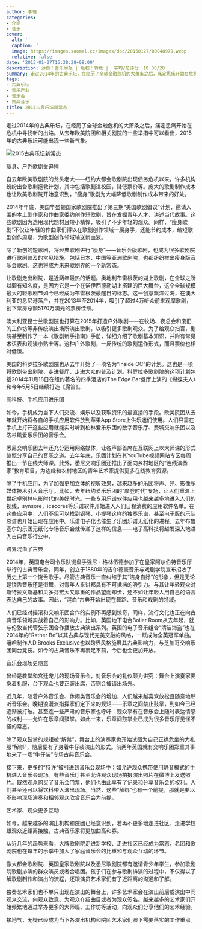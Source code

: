 ```yaml
---
author: 李瑾
categories:
- 介绍
- 音乐
cover:
  alt: ''
  caption: ''
  image: https://images.soomal.cc/images/doc/20150127/00048979.webp
  relative: false
date: '2015-01-27T15:38:28+08:00'
description: 源自：音乐周报 | 版权：转载 |  平均/总评分：10.00/20
summary: 走过2014年的古典乐坛，在经历了全球金融危机的大萧条之后，痛定思痛开始在危机中寻找新的出路。从去年欧美院团和相关剧院的一些举措中可以看出，2015年的古典乐坛可能出现一些新气象：瘦身、户外歌剧受追捧，高科技、手机应用进乐团，跨界混血了古典，音乐会现场更随意，艺术家、观众更多互动……
tags:
- 古典乐坛
- 音乐产业
- 音乐会
- 古典音乐
title: 2015古典乐坛新常态
---
```


走过2014年的古典乐坛，在经历了全球金融危机的大萧条之后，痛定思痛开始在危机中寻找新的出路。从去年欧美院团和相关剧院的一些举措中可以看出，2015年的古典乐坛可能出现一些新气象。

![2015古典乐坛新常态](https://images.soomal.cc/images/doc/20150127/00048979.webp)





瘦身、户外歌剧受追捧

自去年欧美歌剧院的龙头老大――纽约大都会歌剧院出现债务危机以来，许多机构纷纷出台歌剧拯救计划，其中包括歌剧进校园，降低票价等。庞大的歌剧制作成本也让欧美歌剧院开始意识到，“瘦身”歌剧为大幅降低歌剧制作成本带来的好处。

2014年年底，美国华盛顿国家歌剧院推出了第三期“美国歌剧倡议”计划，邀请入围的本土剧作家和作曲家委约创作短歌剧，旨在发掘青年人才、讲述当代故事。这些歌剧因为选用现代题材且短小精悍，吸引了不少年轻的观众。同样，“瘦身歌剧”不仅让年轻的作曲家们得以在歌剧创作领域一展身手，还能节约成本，缩短歌剧创作周期，为歌剧创作领域输送新血液。

除了新创的短歌剧，将经典歌剧进行“瘦身”――音乐会版歌剧，也成为很多歌剧院进行歌剧普及的常见措施。包括日本、中国等亚洲歌剧院，也都纷纷推出瘦身版音乐会歌剧。这也将成为未来歌剧界的一个新常态。

让歌剧走出剧院，是近两年最热的话题。奥地利布雷根茨的湖上歌剧，在全球之所以颇有知名度，是因为它是一个在诺伊西德勒湖上搭建的巨大舞台，这个全球规模最大的轻歌剧节如今已经成为布雷根茨最醒目的标志。这一创意飘洋过海，在澳大利亚的悉尼港落户，并在2013年至2014年，吸引了超过4万听众前来观摩歌剧，创下票房总额5170万澳元的票房佳绩。

澳大利亚昆士兰歌剧院也打算在2015年打造户外歌剧――在牧场、夜总会和废旧的工作坊等非传统演出场所演出歌剧，以吸引更多歌剧观众。为了给观众扫盲，剧院甚至制作了一本《歌剧新手指南》手册，详细介绍了歌剧基本知识，并附有常见术语表和观演小贴士等。这种户外歌剧，一反传统的歌剧运作形式，而且票价也相对低廉。

美国的科罗拉多歌剧院也从去年开始了一项名为“Inside OC”的计划。这也是一项将歌剧带出剧院、走进餐厅、走进大众的普及计划。科罗拉多歌剧院的这项计划包括2014年11月18日在纽约著名的四季酒店的The Edge Bar餐厅上演的《蝴蝶夫人》和今年5月5日继续打造《魔笛》。

高科技、手机应用进乐团

如今，手机成为当下人们交流、娱乐以及获取资讯的最直接的手段。欧美院团从去年就开始将各自的手机应用软件放到苹果App Store上供乐迷们使用。人们只需在手机上打开这些应用就能实时听到柏林爱乐乐团的数字音乐厅、费城交响乐团以及洛杉矶爱乐乐团的音乐会。

悉尼交响乐团去年还充分运用网络媒体，让各声部首席在互联网上以大师课的形式慷慨分享自己的音乐之道。去年年底，乐团计划在其YouTube视频网站专区每周推出一节在线大师课。此外，悉尼交响乐团还推出了面向乡村地区的“连线演奏家”教育项目，为边缘和农村地区的青年艺术家提供更多在线教育资源。

除了手机应用，为了加强更加立体的视听效果，越来越多的乐团将声、光、影像多媒体技术引入音乐厅。比如，去年纽约爱乐乐团的“摩登时代”专场，让人们重温上世纪卓别林电影时代的美好时光。一些专用乐谱软件应用也越来越多地进入人们的视线，synsore，icscores等乐谱软件开始进入人们日程消费的应用软件名单。在这些应用中，人们不但可以找到钢琴、小提琴这样的独奏乐谱，甚至电子版的乐队总谱也开始出现在应用中。乐谱电子化也催生了乐团乐谱无纸化的进程。去年布鲁塞尔的乐团无纸化专场音乐会就传递了这样的信息――电子高科技将越发深入地进入古典音乐行业中。

跨界混血了古典

2014年，英国电台司令乐队键盘手强尼・格林伍德参加了在皇家阿尔伯特音乐厅举行的古典音乐会。同年，创立于1880年的吉尔德豪音乐与戏剧学院宣布招收了历史上第一个饶舌歌手。尽管古典音乐一直纠结于其“洁身自好”的形象，但是无论是饶舌音乐还是街舞，对青年人来讲都具有不可抵挡的吸引力。与其让年轻观众对斯特拉文斯基和贝多芬宏大又厚重的作品望而却步，还不如让年轻人用自己的语言表达自己的故事。因此，“混血”古典开始出现在舞蹈、音乐和戏剧的领域。

人们已经对摇滚和交响乐团合作的实例不再感到惊奇，同样，流行文化也正在向古典音乐领域实战着自己的影响力。比如，英国地下电台Boiler Room从去年起，就与伦敦当代管弦乐团合作播放古典演出系列。英国的电子音乐组合“清洁海盗”也在2014年的“Rather Be”以其古典与现代完美交融的风格，一跃成为全英冠军单曲。嘻哈制作人D.Brooks Exclusive也以跨界风格施展其古典影响力，与芝加哥交响乐团同台竞技。如今的古典音乐不再裹足不前，今后也会更加开放。

音乐会现场更随意

曾经是教堂和宫廷宠儿的现场音乐会，对音乐会的礼仪颇为讲究：舞台上演奏家要身着礼服，台下观众也要正装出席，否则会被请出场外。

近几年，随着户外音乐会、休闲类音乐会的增加，人们越来越喜欢放松且随意地聆听音乐会。晚期浪漫派指挥家们定下来的规矩――乐章之间禁止鼓掌，到如今已经逐渐被打破。甚至连一些严肃的音乐家也呼吁：观众享有在音乐会上随时表达情感的权利――允许在乐章间鼓掌。如此一来，乐章间鼓掌业已成为很多音乐厅见怪不怪的常态。

除了观众鼓掌的规矩被“解禁”，舞台上的演奏家也开始试图为自己正襟危坐的大礼服“解绑”，随后便有了身着牛仔装演出的形式。前两年英国就有交响乐团郑重其事地来了一场“牛仔装”专场古典音乐会。

接下来，更多的“特许”被引进到音乐会现场中：如允许观众携带使用静音模式的手机进入音乐会现场。有些音乐厅甚至允许观众现场拍摄演出照片在微博上发送照片。既然观众购买了音乐会门票，他们也由此享有了记录和分享音乐会的权利。人们甚至还可以将饮料带入演出现场。当然，这些“解绑”也有一个前提，那就是要以不影响现场演奏和相邻观众欣赏音乐会为前提。

艺术家、观众更多互动

如今，越来越多的演出机构和院团已经意识到，若再不更多地走进社区、走进学校跟观众近距离接触，古典音乐家将更加曲高和寡。

从近几年的趋势来看，大牌歌剧院走进新学校、走进社区已经成为常态，名团和歌剧院也在每年的乐季中加大了家庭音乐会的比重和与观众互动的环节。

像大都会歌剧院、英国皇家歌剧院以及悉尼歌剧院都有邀请青少年学生，参加歌剧院歌剧排演的群众演员或者合唱团。孩子们在参与歌剧排演的过程中，不仅得以了解歌剧制作和演出的流程，还跟演员艺术家们有了近距离的沟通和了解。

独奏艺术家们也不单只出现在演出的舞台上，许多艺术家会在演出前后或演出中同观众交流，向观众致意、为观众介绍曲目或者为观众签名。越来越多的艺术家们开始频繁地通过举办更多的大师班、工作坊等活动，向观众们分享他们的艺术经验。

接地气，无疑已经成为当下各演出机构和院团艺术家们眼下需要落实的工作重点。